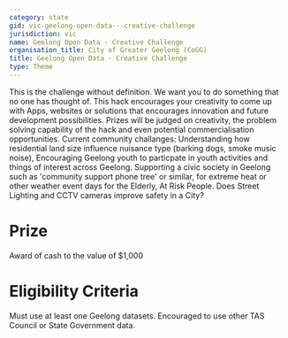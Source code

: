 ```yaml
---
category: state
gid: vic-geelong-open-data---creative-challenge
jurisdiction: vic
name: Geelong Open Data - Creative Challenge
organisation_title: City of Greater Geelong (CoGG)
title: Geelong Open Data - Creative Challenge
type: Theme
---
```


This is the challenge without definition. We want you to do something that no one has thought of. This hack encourages your creativity to come up with Apps, websites or solutions that encourages innovation and future development possibilities. Prizes will be judged on creativity, the problem solving capability of the hack and even potential commercialisation opportunities. Current community challanges: Understanding  how residential land size  influence nuisance type (barking dogs, smoke music noise), Encouraging  Geelong youth to particpate in youth activities and things of interest across Geelong.  Supporting a civic society in Geelong such as  'community support phone tree' or similar, for extreme heat or other weather event days for the Elderly, At Risk People.  Does Street Lighting and CCTV cameras improve safety in a City?

# Prize
Award of cash to the value of $1,000

# Eligibility Criteria
Must use at least one Geelong datasets. Encouraged to use other TAS Council or State Government data.